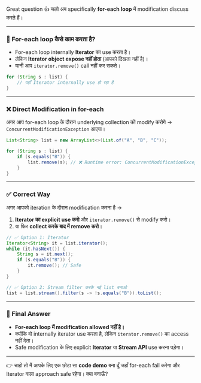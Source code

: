 Great question 👍 चलो अब specifically **for-each loop** में modification discuss करते हैं।

---

### 🔑 For-each loop कैसे काम करता है?

* For-each loop internally **Iterator** का use करता है।
* लेकिन **Iterator object expose नहीं होता** (आपको दिखता नहीं है)।
* यानी आप `iterator.remove()` call नहीं कर सकते।

```java
for (String s : list) {
    // यहाँ Iterator internally use हो रहा है
}
```

---

### ❌ Direct Modification in for-each

अगर आप for-each loop के दौरान underlying collection को modify करोगे →
`ConcurrentModificationException` आएगा।

```java
List<String> list = new ArrayList<>(List.of("A", "B", "C"));

for (String s : list) {
    if (s.equals("B")) {
        list.remove(s); // ❌ Runtime error: ConcurrentModificationException
    }
}
```

---

### ✅ Correct Way

अगर आपको iteration के दौरान modification करना है →

1. **Iterator का explicit use करो** और `iterator.remove()` से modify करो।
2. या फिर **collect करके बाद में remove करो**।

```java
// ✅ Option 1: Iterator
Iterator<String> it = list.iterator();
while (it.hasNext()) {
    String s = it.next();
    if (s.equals("B")) {
        it.remove(); // Safe
    }
}

// ✅ Option 2: Stream filter करके नई list बनाओ
list = list.stream().filter(s -> !s.equals("B")).toList();
```

---

### 📝 Final Answer

* **For-each loop में modification allowed नहीं है।**
* क्योंकि वो internally iterator use करता है, लेकिन `iterator.remove()` का access नहीं देता।
* Safe modification के लिए explicit **Iterator** या **Stream API** use करना पड़ेगा।

---

👉 चाहो तो मैं आपके लिए एक छोटा सा **code demo** बना दूँ जहाँ for-each fail करेगा और Iterator वाला approach safe रहेगा। क्या बनाऊँ?
